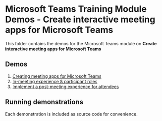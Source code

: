 # Microsoft Teams Training Module Demos - Create interactive meeting apps for Microsoft Teams

This folder contains the demos for the Microsoft Teams module on **Create interactive meeting apps for Microsoft Teams**

## Demos

1. [Creating meeting apps for Microsoft Teams](./01-learn-msteams-meetings)
1. [In-meeting experience & participant roles](./02-learn-msteams-meetings)
1. [Implement a post-meeting experience for attendees](./03-learn-msteams-meetings)

## Running demonstrations

Each demonstration is included as source code for convenience.
